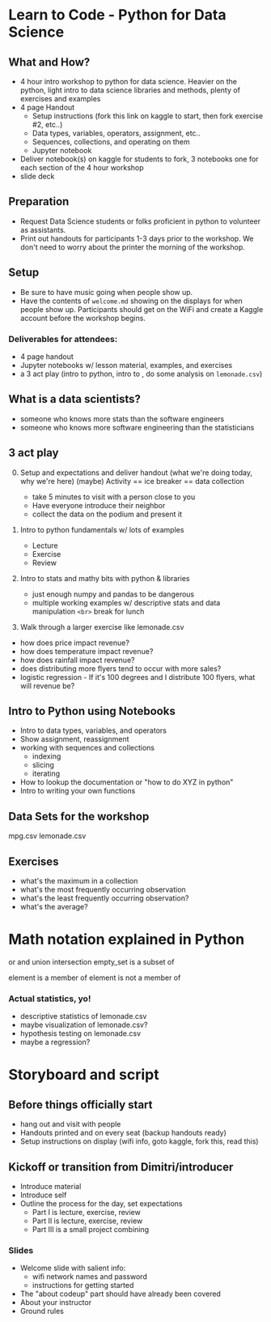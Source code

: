 # Learn to Code - Python for Data Science

## What and How?
- 4 hour intro workshop to python for data science. Heavier on the python, light intro to data science libraries and methods, plenty of exercises and examples
- 4 page Handout
  - Setup instructions (fork this link on kaggle to start, then fork exercise #2, etc..)
  - Data types, variables, operators, assignment, etc..
  - Sequences, collections, and operating on them
  - Jupyter notebook
- Deliver notebook(s) on kaggle for students to fork, 3 notebooks one for each section of the 4 hour workshop
- slide deck

## Preparation
- Request Data Science students or folks proficient in python to volunteer as assistants. 
- Print out handouts for participants 1-3 days prior to the workshop. We don't need to worry about the printer the morning of the workshop.

## Setup
- Be sure to have music going when people show up.
- Have the contents of `welcome.md` showing on the displays for when people show up. Participants should get on the WiFi and create a Kaggle account before the workshop begins.


### Deliverables for attendees: 
- 4 page handout
- Jupyter notebooks w/ lesson material, examples, and exercises
- a 3 act play (intro to python, intro to , do some analysis on `lemonade.csv`)

## What is a data scientists?
- someone who knows more stats than the software engineers
- someone who knows more software engineering than the statisticians

## 3 act play
0. Setup and expectations and deliver handout (what we're doing today, why we're here)
   (maybe) Activity == ice breaker == data collection
    - take 5 minutes to visit with a person close to you
    - Have everyone introduce their neighbor
    - collect the data on the podium and present it

1. Intro to python fundamentals w/ lots of examples
    - Lecture
    - Exercise
    - Review

2. Intro to stats and mathy bits with python & libraries
    - just enough numpy and pandas to be dangerous  
    - multiple working examples w/ descriptive stats and data manipulation
      `<br>` break for lunch

3. Walk through a larger exercise like lemonade.csv 
- how does price impact revenue?
- how does temperature impact revenue?
- how does rainfall impact revenue?
- does distributing more flyers tend to occur with more sales?
- logistic regression - If it's 100 degrees and I distribute 100 flyers, what will revenue be?

## Intro to Python using Notebooks
- Intro to data types, variables, and operators
- Show assignment, reassignment
- working with sequences and collections
    - indexing
    - slicing
    - iterating
- How to lookup the documentation or "how to do XYZ in python"
- Intro to writing your own functions

## Data Sets for the workshop
mpg.csv
lemonade.csv

## Exercises
- what's the maximum in a collection
- what's the most frequently occurring observation
- what's the least frequently occurring observation?
- what's the average?


# Math notation explained in Python
or
and
union
intersection
empty_set
is a subset of

element is a member of
element is not a member of

### Actual statistics, yo!
- descriptive statistics of lemonade.csv
- maybe visualization of lemonade.csv?
- hypothesis testing on lemonade.csv
- maybe a regression?


# Storyboard and script

## Before things officially start
- hang out and visit with people
- Handouts printed and on every seat (backup handouts ready)
- Setup instructions on display (wifi info, goto kaggle, fork this, read this)

## Kickoff or transition from Dimitri/introducer
- Introduce material
- Introduce self
- Outline the process for the day, set expectations 
  - Part I is lecture, exercise, review
  - Part II is lecture, exercise, review
  - Part III is a small project combining 

### Slides
- Welcome slide with salient info:
  - wifi network names and password
  - instructions for getting started
- The "about codeup" part should have already been covered
- About your instructor
- Ground rules  